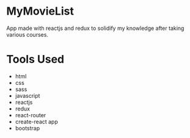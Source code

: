 # MyMovieList
App made with reactjs and redux to solidify my knowledge after taking various courses.
# Tools Used
- html
- css
- sass
- javascript
- reactjs
- redux
- react-router
- create-react app
- bootstrap
